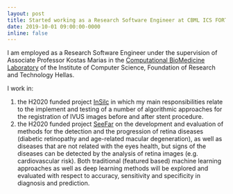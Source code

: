 ```yaml
---
layout: post
title: Started working as a Research Software Engineer at CBML ICS FORTH
date: 2019-10-01 09:00:00-0000
inline: false
---
```


I am employed as a Research Software Engineer under the supervision of Associate Professor Kostas Marias in the [Computational BioMedicine Laboratory](https://www.ics.forth.gr/cbml) of the Institute of Computer Science, Foundation of Research and Technology Hellas.

I work in:

1. the H2020 funded project [InSilc](https://insilc.eu/) in which my main responsibilities relate to the implement and testing of a number of algorithmic approaches for the registration of IVUS images before and after stent procedure.
2. the H2020 funded project [SeeFar](https://www.see-far.eu/) on the development and evaluation of methods for the detection and the progression of retina diseases (diabetic retinopathy and  age-related macular degeneration), as well as diseases that are not related with the eyes health, but signs of the diseases can be detected by the analysis of retina images (e.g. cardiovascular risk). Both traditional (featured based) machine learning approaches as well as deep learning methods will be explored and evaluated  with respect to accuracy, sensitivity and specificity in diagnosis and prediction.
